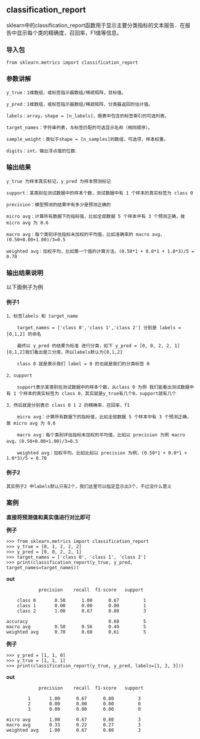 
## classification_report

sklearn中的classification_report函数用于显示主要分类指标的文本报告．在报告中显示每个类的精确度，召回率，F1值等信息。


### 导入包

    from sklearn.metrics import classification_report


### 参数讲解

    y_true：1维数组，或标签指示器数组/稀疏矩阵，目标值。 

    y_pred：1维数组，或标签指示器数组/稀疏矩阵，分类器返回的估计值。 

    labels：array，shape = [n_labels]，报表中包含的标签索引的可选列表。 

    target_names：字符串列表，与标签匹配的可选显示名称（相同顺序）。 

    sample_weight：类似于shape = [n_samples]的数组，可选项，样本权重。 

    digits：int，输出浮点值的位数．


### 输出结果

    y_true 为样本真实标记，y_pred 为样本预测标记

    support：某类别在测试数据中的样本个数，测试数据中有 1 个样本的真实标签为 class 0

    precision：模型预测的结果中有多少是预测正确的

    micro avg：计算所有数据下的指标值，比如全部数据 5 个样本中有 3 个预测正确，故 micro avg 为 0.6
    
    macro avg：每个类别评估指标未加权的平均值，比如准确率的 macro avg，(0.50+0.00+1.00)/3=0.5

    weighted avg：加权平均，比如第一个值的计算方法，(0.50*1 + 0.0*1 + 1.0*3)/5 = 0.70



### 输出结果说明

以下面例子为例


#### 例子1

    1、标签labels 和 target_name

        target_names = ['class 0','class 1','class 2'] 分别是 labels = [0,1,2] 的命名

        最终以 y_pred 的结果为标准 进行分类，如下 y_pred = [0, 0, 2, 2, 1] [0,1,2]我们看出是三分类，所以labels默认为[0,1,2] 

        class 0 就是表示我们 label = 0 的也就是我们的分类标签 0

    2、support

        support表示某类别在测试数据中的样本个数，从class 0 为例 我们能看出测试数据中有 1 个样本的真实标签为 class 0，其实就是y_true有几个0，support就有几个

    3、然后就是分别表示 class 0 1 2 的精确率，召回率，f1

        micro avg：计算所有数据下的指标值，比如全部数据 5 个样本中有 3 个预测正确，故 micro avg 为 0.6
        
        macro avg：每个类别评估指标未加权的平均值，比如以 precision 为例 macro avg，(0.50+0.00+1.00)/3=0.5

        weighted avg：加权平均，比如比如以 precision 为例，(0.50*1 + 0.0*1 + 1.0*3)/5 = 0.70

#### 例子2   

    其实例子2 中labels默认只有2个，我们这里可以指定显示出3个，不过没什么意义




### 案例

__直接将预测值和真实值进行对比即可__

__例子__

    >>> from sklearn.metrics import classification_report
    >>> y_true = [0, 1, 2, 2, 2]
    >>> y_pred = [0, 0, 2, 2, 1]
    >>> target_names = ['class 0', 'class 1', 'class 2']
    >>> print(classification_report(y_true, y_pred, target_names=target_names))

__out__    

                precision    recall  f1-score   support

        class 0       0.50      1.00      0.67         1
        class 1       0.00      0.00      0.00         1
        class 2       1.00      0.67      0.80         3

    accuracy                              0.60         5
    macro avg         0.50      0.56      0.49         5
    weighted avg      0.70      0.60      0.61         5



__例子__

    >>> y_pred = [1, 1, 0]
    >>> y_true = [1, 1, 1]
    >>> print(classification_report(y_true, y_pred, labels=[1, 2, 3]))

__out__     
 
                precision    recall  f1-score   support

            1       1.00      0.67      0.80         3
            2       0.00      0.00      0.00         0
            3       0.00      0.00      0.00         0

    micro avg       1.00      0.67      0.80         3
    macro avg       0.33      0.22      0.27         3
    weighted avg    1.00      0.67      0.80         3
